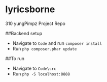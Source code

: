 # lyricsborne
310 yungPimpz Project Repo

##Backend setup
* Navigate to `Code` and run `composer install`
* Run `php composer.phar update`

##To run
* Navigate to `Code\src`
* Run `php -S localhost:8888`